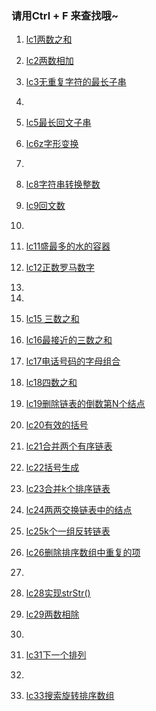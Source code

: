 ### 请用Ctrl + F 来查找哦~
1. [lc1两数之和](https://github.com/liyongkanger/Java_notes/blob/master/docs/%E7%AE%97%E6%B3%95/LeetCode/lc1%E4%B8%A4%E6%95%B0%E4%B9%8B%E5%92%8C.md)
2.  [lc2两数相加](https://github.com/liyongkanger/Java_notes/blob/master/docs/%E7%AE%97%E6%B3%95/LeetCode/lc2%E4%B8%A4%E6%95%B0%E7%9B%B8%E5%8A%A0.md)
3.  [lc3无重复字符的最长子串](https://github.com/liyongkanger/Java_notes/blob/master/docs/%E7%AE%97%E6%B3%95/LeetCode/lc3%E6%97%A0%E9%87%8D%E5%A4%8D%E5%AD%97%E7%AC%A6%E7%9A%84%E6%9C%80%E9%95%BF%E5%AD%90%E4%B8%B2.md)
4.  
5.  [lc5最长回文子串](https://github.com/liyongkanger/Java_notes/blob/master/docs/%E7%AE%97%E6%B3%95/LeetCode/lc5%E6%9C%80%E9%95%BF%E5%9B%9E%E6%96%87%E5%AD%90%E4%B8%B2.md)
6.  [lc6z字形变换](https://github.com/liyongkanger/Java_notes/blob/master/docs/%E7%AE%97%E6%B3%95/LeetCode/lc6z%E5%AD%97%E5%BD%A2%E5%8F%98%E6%8D%A2.md)
7.  
8.  [lc8字符串转换整数](https://github.com/liyongkanger/Java_notes/blob/master/docs/%E7%AE%97%E6%B3%95/LeetCode/lc8%E5%AD%97%E7%AC%A6%E4%B8%B2%E8%BD%AC%E6%8D%A2%E6%95%B4%E6%95%B0.md)
9.  [lc9回文数](https://github.com/liyongkanger/Java_notes/blob/master/docs/%E7%AE%97%E6%B3%95/LeetCode/lc9%E5%9B%9E%E6%96%87%E6%95%B0.md)
10.  

11. [lc11盛最多的水的容器](https://github.com/liyongkanger/Java_notes/blob/master/docs/%E7%AE%97%E6%B3%95/LeetCode/lc11%E7%9B%9B%E6%9C%80%E5%A4%9A%E7%9A%84%E6%B0%B4%E7%9A%84%E5%AE%B9%E5%99%A8.md)
12. [lc12正数罗马数字](https://github.com/liyongkanger/Java_notes/blob/master/docs/%E7%AE%97%E6%B3%95/LeetCode/lc12%E6%AD%A3%E6%95%B0%E7%BD%97%E9%A9%AC%E6%95%B0%E5%AD%97.md)
13.  
14. 

15. [lc15 三数之和](https://github.com/liyongkanger/Java_notes/blob/master/docs/%E7%AE%97%E6%B3%95/LeetCode/lc15%20%E4%B8%89%E6%95%B0%E4%B9%8B%E5%92%8C.md)
16. [lc16最接近的三数之和](https://github.com/liyongkanger/Java_notes/blob/master/docs/%E7%AE%97%E6%B3%95/LeetCode/lc16%E6%9C%80%E6%8E%A5%E8%BF%91%E7%9A%84%E4%B8%89%E6%95%B0%E4%B9%8B%E5%92%8C.md)
17. [lc17电话号码的字母组合](https://github.com/liyongkanger/Java_notes/blob/master/docs/%E7%AE%97%E6%B3%95/LeetCode/lc17%E7%94%B5%E8%AF%9D%E5%8F%B7%E7%A0%81%E7%9A%84%E5%AD%97%E6%AF%8D%E7%BB%84%E5%90%88.md)
18. [lc18四数之和](https://github.com/liyongkanger/Java_notes/blob/master/docs/%E7%AE%97%E6%B3%95/LeetCode/lc18%E5%9B%9B%E6%95%B0%E4%B9%8B%E5%92%8C.md)
19. [lc19删除链表的倒数第N个结点](https://github.com/liyongkanger/Java_notes/blob/master/docs/%E7%AE%97%E6%B3%95/LeetCode/lc19%E5%88%A0%E9%99%A4%E9%93%BE%E8%A1%A8%E7%9A%84%E5%80%92%E6%95%B0%E7%AC%ACN%E4%B8%AA%E7%BB%93%E7%82%B9.md)
20. [lc20有效的括号](https://github.com/liyongkanger/Java_notes/blob/master/docs/%E7%AE%97%E6%B3%95/LeetCode/lc20%E6%9C%89%E6%95%88%E7%9A%84%E6%8B%AC%E5%8F%B7.md)
21. [lc21合并两个有序链表](https://github.com/liyongkanger/Java_notes/blob/master/docs/%E7%AE%97%E6%B3%95/LeetCode/lc21%E5%90%88%E5%B9%B6%E4%B8%A4%E4%B8%AA%E6%9C%89%E5%BA%8F%E9%93%BE%E8%A1%A8.md)
22. [lc22括号生成](https://github.com/liyongkanger/Java_notes/blob/master/docs/%E7%AE%97%E6%B3%95/LeetCode/lc22%E6%8B%AC%E5%8F%B7%E7%94%9F%E6%88%90.md)
23. [lc23合并k个排序链表](https://github.com/liyongkanger/Java_notes/blob/master/docs/%E7%AE%97%E6%B3%95/LeetCode/lc23%E5%90%88%E5%B9%B6k%E4%B8%AA%E6%8E%92%E5%BA%8F%E9%93%BE%E8%A1%A8.md)
24. [lc24两两交换链表中的结点](https://github.com/liyongkanger/Java_notes/blob/master/docs/%E7%AE%97%E6%B3%95/LeetCode/lc24%E4%B8%A4%E4%B8%A4%E4%BA%A4%E6%8D%A2%E9%93%BE%E8%A1%A8%E4%B8%AD%E7%9A%84%E7%BB%93%E7%82%B9.md)
25. [lc25k个一组反转链表](https://github.com/liyongkanger/Java_notes/blob/master/docs/%E7%AE%97%E6%B3%95/LeetCode/lc25k%E4%B8%AA%E4%B8%80%E7%BB%84%E5%8F%8D%E8%BD%AC%E9%93%BE%E8%A1%A8.md)
26. [lc26删除排序数组中重复的项](https://github.com/liyongkanger/Java_notes/blob/master/docs/%E7%AE%97%E6%B3%95/LeetCode/lc26%E5%88%A0%E9%99%A4%E6%8E%92%E5%BA%8F%E6%95%B0%E7%BB%84%E4%B8%AD%E9%87%8D%E5%A4%8D%E7%9A%84%E9%A1%B9.md)
27. 
28. [lc28实现strStr()](https://github.com/liyongkanger/Java_notes/blob/master/docs/%E7%AE%97%E6%B3%95/LeetCode/lc28%E5%AE%9E%E7%8E%B0strStr().md)
29. [lc29两数相除](https://github.com/liyongkanger/Java_notes/blob/master/docs/%E7%AE%97%E6%B3%95/LeetCode/lc29%E4%B8%A4%E6%95%B0%E7%9B%B8%E9%99%A4.md)
30. 
31. [lc31下一个排列](https://github.com/liyongkanger/Java_notes/blob/master/docs/%E7%AE%97%E6%B3%95/LeetCode/lc31%E4%B8%8B%E4%B8%80%E4%B8%AA%E6%8E%92%E5%88%97.md)
32. 
33. [lc33搜索旋转排序数组](https://github.com/liyongkanger/Java_notes/blob/master/docs/%E7%AE%97%E6%B3%95/LeetCode/lc33%E6%90%9C%E7%B4%A2%E6%97%8B%E8%BD%AC%E6%8E%92%E5%BA%8F%E6%95%B0%E7%BB%84.md)







